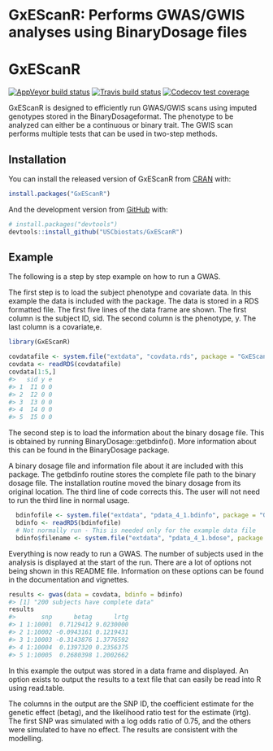 GxEScanR: Performs GWAS/GWIS analyses using BinaryDosage files
================

<!-- README.md is generated from README.Rmd. Please edit that file -->

# GxEScanR

<!-- badges: start -->

[![AppVeyor build
status](https://ci.appveyor.com/api/projects/status/github/USCbiostats/GxEScanR?branch=master&svg=true)](https://ci.appveyor.com/project/USCbiostats/GxEScanR)
[![Travis build
status](https://travis-ci.com/USCbiostats/GxEScanR.svg?branch=master)](https://travis-ci.com/USCbiostats/GxEScanR)
[![Codecov test
coverage](https://codecov.io/gh/USCbiostats/GxEScanR/branch/master/graph/badge.svg)](https://codecov.io/gh/USCbiostats/GxEScanR?branch=master)
<!-- badges: end -->

GxEScanR is designed to efficiently run GWAS/GWIS scans using imputed
genotypes stored in the BinaryDosageformat. The phenotype to be analyzed
can either be a continuous or binary trait. The GWIS scan performs
multiple tests that can be used in two-step methods.

## Installation

You can install the released version of GxEScanR from
[CRAN](https://CRAN.R-project.org) with:

``` r
install.packages("GxEScanR")
```

And the development version from [GitHub](https://github.com/) with:

``` r
# install.packages("devtools")
devtools::install_github("USCbiostats/GxEScanR")
```

## Example

The following is a step by step example on how to run a GWAS.

The first step is to load the subject phenotype and covariate data. In
this example the data is included with the package. The data is stored
in a RDS formatted file. The first five lines of the data frame are
shown. The first column is the subject ID, sid. The second column is the
phenotype, y. The last column is a covariate,e.

``` r
library(GxEScanR)

covdatafile <- system.file("extdata", "covdata.rds", package = "GxEScanR")
covdata <- readRDS(covdatafile)
covdata[1:5,]
#>   sid y e
#> 1  I1 0 0
#> 2  I2 0 0
#> 3  I3 0 0
#> 4  I4 0 0
#> 5  I5 0 0
```

The second step is to load the information about the binary dosage file.
This is obtained by running
BinaryDosage::getbdinfo(<binary dosage file name>). More information
about this can be found in the BinaryDosage package.

A binary dosage file and information file about it are included with
this package. The getbdinfo routine stores the complete file path to the
binary dosage file. The installation routine moved the binary dosage
from its original location. The third line of code corrects this. The
user will not need to run the third line in normal usage.

``` r
  bdinfofile <- system.file("extdata", "pdata_4_1.bdinfo", package = "GxEScanR")
  bdinfo <- readRDS(bdinfofile)
  # Not normally run - This is needed only for the example data file
  bdinfo$filename <- system.file("extdata", "pdata_4_1.bdose", package = "GxEScanR")
```

Everything is now ready to run a GWAS. The number of subjects used in
the analysis is displayed at the start of the run. There are a lot of
options not being shown in this README file. Information on these
options can be found in the documentation and vignettes.

``` r
results <- gwas(data = covdata, bdinfo = bdinfo)
#> [1] "200 subjects have complete data"
results
#>       snp      betag      lrtg
#> 1 1:10001  0.7129412 9.0230000
#> 2 1:10002 -0.0943161 0.1219431
#> 3 1:10003 -0.3143876 1.3776592
#> 4 1:10004  0.1397320 0.2356375
#> 5 1:10005  0.2680398 1.2002662
```

In this example the output was stored in a data frame and displayed. An
option exists to output the results to a text file that can easily be
read into R using read.table.

The columns in the output are the SNP ID, the coefficient estimate for
the genetic effect (betag), and the likelihood ratio test for the
estimate (lrtg). The first SNP was simulated with a log odds ratio of
0.75, and the others were simulated to have no effect. The results are
consistent with the modelling.
